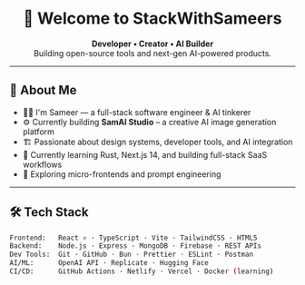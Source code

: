 <!-- GitHub Profile README for stackwithsameers -->

<h1 align="center">👋 Welcome to StackWithSameers</h1>

<p align="center">
  <b>Developer • Creator • AI Builder</b><br/>
  Building open-source tools and next-gen AI-powered products.
</p>

---

## 🚀 About Me

- 🧑‍💻 I'm Sameer — a full-stack software engineer & AI tinkerer
- ⚙️ Currently building **SamAI Studio** – a creative AI image generation platform
- 🏗️ Passionate about design systems, developer tools, and AI integration
- 🌱 Currently learning Rust, Next.js 14, and building full-stack SaaS workflows
- 🧩 Exploring micro-frontends and prompt engineering

---

## 🛠️ Tech Stack

```bash
Frontend:   React ⚛️ · TypeScript · Vite · TailwindCSS · HTML5  
Backend:    Node.js · Express · MongoDB · Firebase · REST APIs  
Dev Tools:  Git · GitHub · Bun · Prettier · ESLint · Postman  
AI/ML:      OpenAI API · Replicate · Hugging Face  
CI/CD:      GitHub Actions · Netlify · Vercel · Docker (learning)
